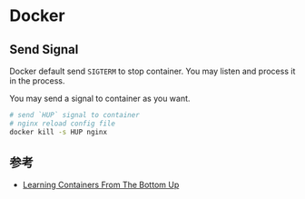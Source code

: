 # Docker

## Send Signal

Docker default send `SIGTERM` to stop container. You may listen and process it in the process.

You may send a signal to container as you want.

```bash
# send `HUP` signal to container
# nginx reload config file
docker kill -s HUP nginx
```

## 参考

* [Learning Containers From The Bottom Up](https://iximiuz.com/en/posts/container-learning-path/)
